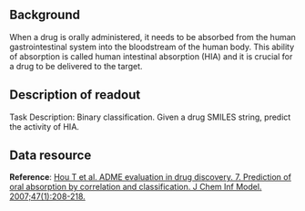 ## Background
When a drug is orally administered, it needs to be absorbed from the human gastrointestinal system into the bloodstream of the human body. This ability of absorption is called human intestinal absorption (HIA) and it is crucial for a drug to be delivered to the target.

## Description of readout
Task Description: Binary classification. Given a drug SMILES string, predict the activity of HIA.


## Data resource
**Reference**: [Hou T et al. ADME evaluation in drug discovery. 7. Prediction of oral absorption by correlation and classification. J Chem Inf Model. 2007;47(1):208-218.](https://pubmed.ncbi.nlm.nih.gov/17238266/)
